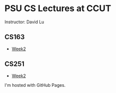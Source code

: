 PSU CS Lectures at CCUT
=====
Instructor: David Lu

CS163
----
  * [Week2](CS163/Week2.html)

CS251
----
  * [Week2](CS251/Week2.html)


I'm hosted with GitHub Pages.
